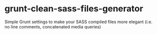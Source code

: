 # grunt-clean-sass-files-generator
Simple Grunt settings to make your SASS compiled files more elegant (i.e. no line comments, concatenated media queries)
